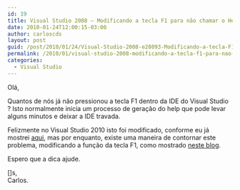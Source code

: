 ```yaml
---
id: 19
title: Visual Studio 2008 – Modificando a tecla F1 para não chamar o Help padrão
date: 2010-01-24T12:00:15-03:00
author: carloscds
layout: post
guid: /post/2010/01/24/Visual-Studio-2008-e28093-Modificando-a-tecla-F1-para-nao-chamar-o-Help-padrao.aspx
permalink: /2010/01/visual-studio-2008-modificando-a-tecla-f1-para-nao-chamar-o-help-padrao/
categories:
  - Visual Studio
---
```

Olá,

Quantos de nós já não pressionou a tecla F1 dentro da IDE do Visual Studio ? Isto normalmente inicia um processo de geração do help que pode levar alguns minutos e deixar a IDE travada.

Felizmente no Visual Studio 2010 isto foi modificado, conforme eu já mostrei [aqui](http://carloscds.net/post/2009/10/20/Visual-Studio-2010-problema-antigo-resolvido), mas por enquanto, existe uma maneira de contornar este problema, modificando a função da tecla F1, como mostrado [neste blog](http://sleeplessmonkey.blogspot.com/2010/01/best-macro-to-use-in-visual-studio.html).

Espero que a dica ajude.

[]s,  
Carlos.